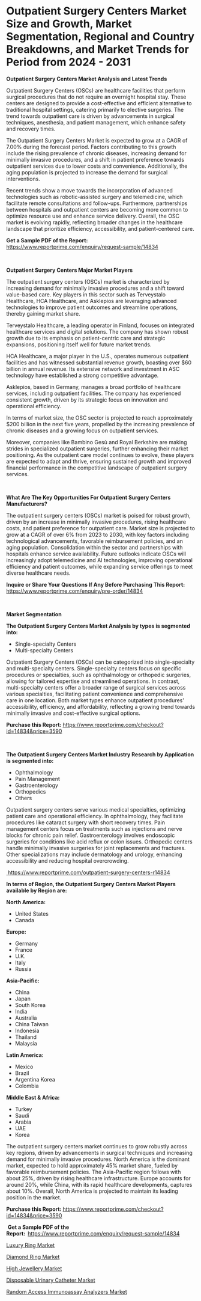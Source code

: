 <p><h1>Outpatient Surgery Centers Market Size and Growth, Market Segmentation, Regional and Country Breakdowns, and Market Trends for Period from 2024 -  2031</h1></p><p><strong>Outpatient Surgery Centers Market Analysis and Latest Trends</strong></p>
<p><p>Outpatient Surgery Centers (OSCs) are healthcare facilities that perform surgical procedures that do not require an overnight hospital stay. These centers are designed to provide a cost-effective and efficient alternative to traditional hospital settings, catering primarily to elective surgeries. The trend towards outpatient care is driven by advancements in surgical techniques, anesthesia, and patient management, which enhance safety and recovery times.</p><p>The Outpatient Surgery Centers Market is expected to grow at a CAGR of 7.00% during the forecast period. Factors contributing to this growth include the rising prevalence of chronic diseases, increasing demand for minimally invasive procedures, and a shift in patient preference towards outpatient services due to lower costs and convenience. Additionally, the aging population is projected to increase the demand for surgical interventions.</p><p>Recent trends show a move towards the incorporation of advanced technologies such as robotic-assisted surgery and telemedicine, which facilitate remote consultations and follow-ups. Furthermore, partnerships between hospitals and outpatient centers are becoming more common to optimize resource use and enhance service delivery. Overall, the OSC market is evolving rapidly, reflecting broader changes in the healthcare landscape that prioritize efficiency, accessibility, and patient-centered care.</p></p>
<p><strong>Get a Sample PDF of the Report:&nbsp;</strong> <a href="https://www.reportprime.com/enquiry/request-sample/14834?utm_campaign=1087&utm_medium=2&utm_source=Github&utm_content=ia&utm_term=16112024&utm_id=outpatient-surgery-centers">https://www.reportprime.com/enquiry/request-sample/14834</a></p>
<p>&nbsp;</p>
<p><strong>Outpatient Surgery Centers Major Market Players</strong></p>
<p><p>The outpatient surgery centers (OSCs) market is characterized by increasing demand for minimally invasive procedures and a shift toward value-based care. Key players in this sector such as Terveystalo Healthcare, HCA Healthcare, and Asklepios are leveraging advanced technologies to improve patient outcomes and streamline operations, thereby gaining market share.</p><p>Terveystalo Healthcare, a leading operator in Finland, focuses on integrated healthcare services and digital solutions. The company has shown robust growth due to its emphasis on patient-centric care and strategic expansions, positioning itself well for future market trends.</p><p>HCA Healthcare, a major player in the U.S., operates numerous outpatient facilities and has witnessed substantial revenue growth, boasting over $60 billion in annual revenue. Its extensive network and investment in ASC technology have established a strong competitive advantage.</p><p>Asklepios, based in Germany, manages a broad portfolio of healthcare services, including outpatient facilities. The company has experienced consistent growth, driven by its strategic focus on innovation and operational efficiency.</p><p>In terms of market size, the OSC sector is projected to reach approximately $200 billion in the next five years, propelled by the increasing prevalence of chronic diseases and a growing focus on outpatient services.</p><p>Moreover, companies like Bambino Gesù and Royal Berkshire are making strides in specialized outpatient surgeries, further enhancing their market positioning. As the outpatient care model continues to evolve, these players are expected to adapt and thrive, ensuring sustained growth and improved financial performance in the competitive landscape of outpatient surgery services.</p></p>
<p>&nbsp;</p>
<p><strong>What Are The Key Opportunities For Outpatient Surgery Centers Manufacturers?</strong></p>
<p><p>The outpatient surgery centers (OSCs) market is poised for robust growth, driven by an increase in minimally invasive procedures, rising healthcare costs, and patient preference for outpatient care. Market size is projected to grow at a CAGR of over 6% from 2023 to 2030, with key factors including technological advancements, favorable reimbursement policies, and an aging population. Consolidation within the sector and partnerships with hospitals enhance service availability. Future outlooks indicate OSCs will increasingly adopt telemedicine and AI technologies, improving operational efficiency and patient outcomes, while expanding service offerings to meet diverse healthcare needs.</p></p>
<p><strong>Inquire or Share Your Questions If Any Before Purchasing This Report:</strong> <a href="https://www.reportprime.com/enquiry/pre-order/14834?utm_campaign=1087&utm_medium=2&utm_source=Github&utm_content=ia&utm_term=16112024&utm_id=outpatient-surgery-centers">https://www.reportprime.com/enquiry/pre-order/14834</a></p>
<p>&nbsp;</p>
<p><strong>Market Segmentation</strong></p>
<p><strong>The Outpatient Surgery Centers Market Analysis by types is segmented into:</strong></p>
<p><ul><li>Single-specialty Centers</li><li>Multi-specialty Centers</li></ul></p>
<p><p>Outpatient Surgery Centers (OSCs) can be categorized into single-specialty and multi-specialty centers. Single-specialty centers focus on specific procedures or specialties, such as ophthalmology or orthopedic surgeries, allowing for tailored expertise and streamlined operations. In contrast, multi-specialty centers offer a broader range of surgical services across various specialties, facilitating patient convenience and comprehensive care in one location. Both market types enhance outpatient procedures' accessibility, efficiency, and affordability, reflecting a growing trend towards minimally invasive and cost-effective surgical options.</p></p>
<p><strong>Purchase this Report:&nbsp;</strong><a href="https://www.reportprime.com/checkout?id=14834&price=3590&utm_campaign=1087&utm_medium=2&utm_source=Github&utm_content=ia&utm_term=16112024&utm_id=outpatient-surgery-centers">https://www.reportprime.com/checkout?id=14834&price=3590</a></p>
<p>&nbsp;</p>
<p><strong>The Outpatient Surgery Centers Market Industry Research by Application is segmented into:</strong></p>
<p><ul><li>Ophthalmology</li><li>Pain Management</li><li>Gastroenterology</li><li>Orthopedics</li><li>Others</li></ul></p>
<p><p>Outpatient surgery centers serve various medical specialties, optimizing patient care and operational efficiency. In ophthalmology, they facilitate procedures like cataract surgery with short recovery times. Pain management centers focus on treatments such as injections and nerve blocks for chronic pain relief. Gastroenterology involves endoscopic surgeries for conditions like acid reflux or colon issues. Orthopedic centers handle minimally invasive surgeries for joint replacements and fractures. Other specializations may include dermatology and urology, enhancing accessibility and reducing hospital overcrowding.</p></p>
<p><a href="https://www.reportprime.com/outpatient-surgery-centers-r14834?utm_campaign=1087&utm_medium=2&utm_source=Github&utm_content=ia&utm_term=16112024&utm_id=outpatient-surgery-centers">&nbsp;https://www.reportprime.com/outpatient-surgery-centers-r14834</a></p>
<p><strong>In terms of Region, the Outpatient Surgery Centers Market Players available by Region are:</strong></p>
<p>
    <p> <strong> North America: </strong>
        <ul>
            <li>United States</li>
            <li>Canada</li>
        </ul>
        </p> 
    <p> <strong> Europe: </strong>
        <ul>
            <li>Germany</li>
            <li>France</li>
            <li>U.K.</li>
            <li>Italy</li>
            <li>Russia</li>
        </ul>
        </p> 
    <p> <strong> Asia-Pacific: </strong>
        <ul>
            <li>China</li>
            <li>Japan</li>
            <li>South Korea</li>
            <li>India</li>
            <li>Australia</li>
            <li>China Taiwan</li>
            <li>Indonesia</li>
            <li>Thailand</li>
            <li>Malaysia</li>
        </ul>
        </p> 
    <p> <strong> Latin America: </strong>
        <ul>
            <li>Mexico</li>
            <li>Brazil</li>
            <li>Argentina Korea</li>
            <li>Colombia</li>
        </ul>
        </p> 
    <p> <strong> Middle East & Africa: </strong>
        <ul>
            <li>Turkey</li>
            <li>Saudi</li>
            <li>Arabia</li>
            <li>UAE</li>
            <li>Korea</li>
        </ul>
    </p>
    </p>
<p><p>The outpatient surgery centers market continues to grow robustly across key regions, driven by advancements in surgical techniques and increasing demand for minimally invasive procedures. North America is the dominant market, expected to hold approximately 45% market share, fueled by favorable reimbursement policies. The Asia-Pacific region follows with about 25%, driven by rising healthcare infrastructure. Europe accounts for around 20%, while China, with its rapid healthcare developments, captures about 10%. Overall, North America is projected to maintain its leading position in the market.</p></p>
<p><strong>Purchase this Report: </strong><a href="https://www.reportprime.com/checkout?id=14834&price=3590&utm_campaign=1087&utm_medium=2&utm_source=Github&utm_content=ia&utm_term=16112024&utm_id=outpatient-surgery-centers">https://www.reportprime.com/checkout?id=14834&price=3590</a></p>
<p>&nbsp;<strong>Get a Sample PDF of the Report:&nbsp;&nbsp;</strong><a href="https://www.reportprime.com/enquiry/request-sample/14834?utm_campaign=1087&utm_medium=2&utm_source=Github&utm_content=ia&utm_term=16112024&utm_id=outpatient-surgery-centers">https://www.reportprime.com/enquiry/request-sample/14834</a></p>
<p><strong></strong></p>
<p><p><a href="https://www.linkedin.com/pulse/luxury-ring-market-size-status-forecast-2024-2031-rt86e?utm_campaign=1087&utm_medium=2&utm_source=Github&utm_content=ia&utm_term=16112024&utm_id=outpatient-surgery-centers">Luxury Ring Market</a></p><p><a href="https://www.linkedin.com/pulse/global-diamond-ring-market-share-growth-opportunities-nabcf?utm_campaign=1087&utm_medium=2&utm_source=Github&utm_content=ia&utm_term=16112024&utm_id=outpatient-surgery-centers">Diamond Ring Market</a></p><p><a href="https://www.linkedin.com/pulse/high-jewellery-market-global-analysis-trends-forecasts-30fwf?utm_campaign=1087&utm_medium=2&utm_source=Github&utm_content=ia&utm_term=16112024&utm_id=outpatient-surgery-centers">High Jewellery Market</a></p><p><a href="https://issuu.com/reportprime-2/docs/disposable-urinary-catheter-market-_bebbf118e30186?utm_campaign=1087&utm_medium=2&utm_source=Github&utm_content=ia&utm_term=16112024&utm_id=outpatient-surgery-centers">Disposable Urinary Catheter Market</a></p><p><a href="https://issuu.com/reportprime-2/docs/random-access-immunoassay-analyzers_4b3681ead87394?utm_campaign=1087&utm_medium=2&utm_source=Github&utm_content=ia&utm_term=16112024&utm_id=outpatient-surgery-centers">Random Access Immunoassay Analyzers Market</a></p></p>